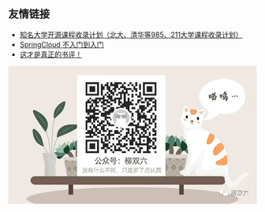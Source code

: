 ## 友情链接

- [知名大学开源课程收录计划（北大、清华等985、211大学课程收录计划）](https://github.com/super9du/ggs-ddu)
- [SpringCloud 不入门到入门](https://github.com/super9du/mycloud2020)
- [这才是真正的书评！](https://book.douban.com/review/12437882/)

![img](link.assets/4281364.webp)